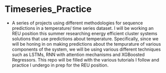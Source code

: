 # Timeseries_Practice
- A series of projects using different methodologies for sequence predictions in a temperature/ time series dataset. I will be working an REU position this summer researching energy efficient cluster systems solutions that use predictions about temperature. Specifically, since we will be honing in on making predictions about the tempurature of various components of the system, we will be using various different techniques such as LSTMs, RNN with attention mechanisms and XGBoosted Regressors. This repo will be filled with the various tutorials I follow and practice I undergo in prep for the REU position.
